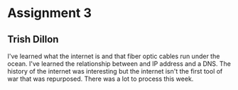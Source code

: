 # Assignment 3
## Trish Dillon
I've learned what the internet is and that fiber optic cables run under the ocean. I've learned the relationship between and IP address and a DNS. The history of the internet was interesting but the internet isn't the first tool of war that was repurposed. There was a lot to process this week.
